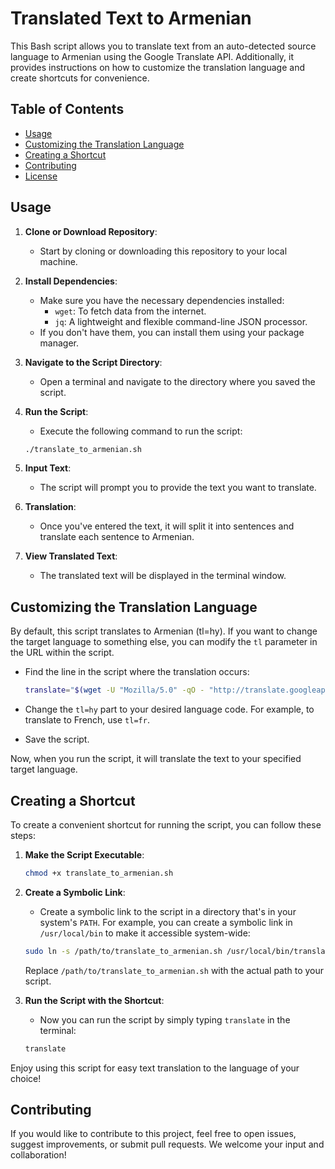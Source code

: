 
# Translated Text to Armenian


This Bash script allows you to translate text from an auto-detected source language to Armenian using the Google Translate API. Additionally, it provides instructions on how to customize the translation language and create shortcuts for convenience.

## Table of Contents

- [Usage](#usage)
- [Customizing the Translation Language](#customizing-the-translation-language)
- [Creating a Shortcut](#creating-a-shortcut)
- [Contributing](#contributing)
- [License](#license)

## Usage

1. **Clone or Download Repository**:
   - Start by cloning or downloading this repository to your local machine.

2. **Install Dependencies**:
   - Make sure you have the necessary dependencies installed:
     - `wget`: To fetch data from the internet.
     - `jq`: A lightweight and flexible command-line JSON processor.
   - If you don't have them, you can install them using your package manager.

3. **Navigate to the Script Directory**:
   - Open a terminal and navigate to the directory where you saved the script.

4. **Run the Script**:
   - Execute the following command to run the script:

   ```bash
   ./translate_to_armenian.sh
   ```

5. **Input Text**:
   - The script will prompt you to provide the text you want to translate.

6. **Translation**:
   - Once you've entered the text, it will split it into sentences and translate each sentence to Armenian.

7. **View Translated Text**:
   - The translated text will be displayed in the terminal window.

## Customizing the Translation Language

By default, this script translates to Armenian (tl=hy). If you want to change the target language to something else, you can modify the `tl` parameter in the URL within the script.

- Find the line in the script where the translation occurs:

  ```bash
  translate="$(wget -U "Mozilla/5.0" -qO - "http://translate.googleapis.com/translate_a/single?client=gtx&sl=auto&tl=hy&dt=t&q=$(echo "$sentence" | sed "s/[\"'<>]//g")" | jq -r '.[0][0][0]')"
  ```

- Change the `tl=hy` part to your desired language code. For example, to translate to French, use `tl=fr`.

- Save the script.

Now, when you run the script, it will translate the text to your specified target language.

## Creating a Shortcut

To create a convenient shortcut for running the script, you can follow these steps:

1. **Make the Script Executable**:

   ```bash
   chmod +x translate_to_armenian.sh
   ```

2. **Create a Symbolic Link**:

   - Create a symbolic link to the script in a directory that's in your system's `PATH`. For example, you can create a symbolic link in `/usr/local/bin` to make it accessible system-wide:

   ```bash
   sudo ln -s /path/to/translate_to_armenian.sh /usr/local/bin/translate
   ```

   Replace `/path/to/translate_to_armenian.sh` with the actual path to your script.

3. **Run the Script with the Shortcut**:

   - Now you can run the script by simply typing `translate` in the terminal:

   ```bash
   translate
   ```

Enjoy using this script for easy text translation to the language of your choice!

## Contributing

If you would like to contribute to this project, feel free to open issues, suggest improvements, or submit pull requests. We welcome your input and collaboration!
